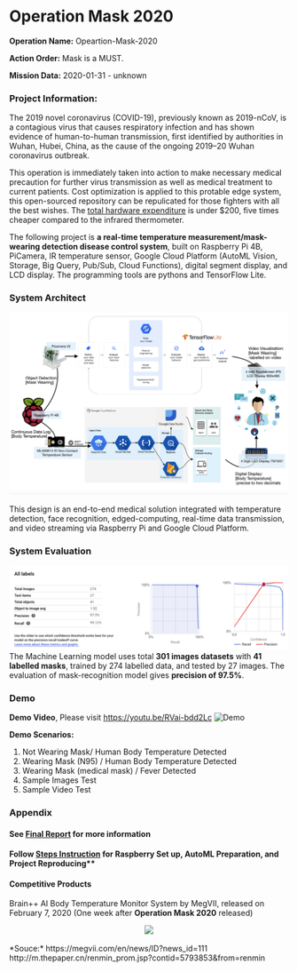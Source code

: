 # Operation Mask 2020

**Operation Name:** Opeartion-Mask-2020

**Action Order:** Mask is a MUST.

**Mission Data:** 2020-01-31 - unknown

### Project Information:
The 2019 novel coronavirus (COVID-19), previously known as 2019-nCoV, is a contagious virus that causes respiratory infection and has shown evidence of human-to-human transmission, first identified by authorities in Wuhan, Hubei, China, as the cause of the ongoing 2019–20 Wuhan coronavirus outbreak.

This operation is immediately taken into action to make necessary medical precaution for further virus transmission as well as medical treatment to current patients. Cost optimization is applied to this protable edge system, this open-sourced repository can be repulicated for those fighters with all the best wishes. The [total hardware expenditure](https://github.com/0zz10/Operation-Mask-2020/blob/master/Images/Shoppingcarts.png) is under $200, five times cheaper compared to the infrared thermometer.

The following project is **a real-time temperature measurement/mask-wearing detection disease control system**, built on Raspberry Pi 4B, PiCamera, IR temperature sensor, Google Cloud Platform (AutoML Vision, Storage, Big Query, Pub/Sub, Cloud Functions), digital segment display, and LCD display. The programming tools are pythons and TensorFlow Lite.

### System Architect
![System Architect](https://github.com/0zz10/Operation-Mask-2020/blob/master/Images/system%20architect.png)

This design is an end-to-end medical solution integrated with temperature detection, face recognition, edged-computing, real-time data transmission, and video streaming via Raspberry Pi and Google Cloud Platform.

### System Evaluation
![System Architect](https://github.com/0zz10/Operation-Mask-2020/blob/master/Images/Evaluation.png)
The Machine Learning model uses total **301 images datasets** with **41 labelled masks**, trained by 274 labelled data, and tested by 27 images. The evaluation of mask-recognition model gives **precision of 97.5%**.

### Demo
**Demo Video**, Please visit https://youtu.be/RVai-bdd2Lc
![Demo](https://github.com/0zz10/Operation-Mask-2020/blob/master/Images/Demo.gif)

**Demo Scenarios:**
1. Not Wearing Mask/ Human Body Temperature Detected
2. Wearing Mask (N95) / Human Body Temperature Detected 
3. Wearing Mask (medical mask) / Fever Detected         
4. Sample Images Test
5. Sample Video Test

### Appendix
#### See [Final Report](https://github.com/0zz10/Operation-Mask-2020/blob/master/Final_Report.ipynb) for more information

#### Follow [Steps Instruction](https://github.com/0zz10/Operation-Mask-2020/blob/master/steps_instructions.ipynb) for Raspberry Set up, AutoML Preparation, and Project Reproducing**

#### Competitive Products
Brain++ AI Body Temperature Monitor System by MegVII, released on February 7, 2020 (One week after **Operation Mask 2020** released)
<p align="center">
  <img height="300" src="http://n.sinaimg.cn/spider202025/640/w1280h960/20200205/e2f5-inzcrxs5862922.jpg">
</p>
*Souce:*
https://megvii.com/en/news/ID?news_id=111
http://m.thepaper.cn/renmin_prom.jsp?contid=5793853&from=renmin
